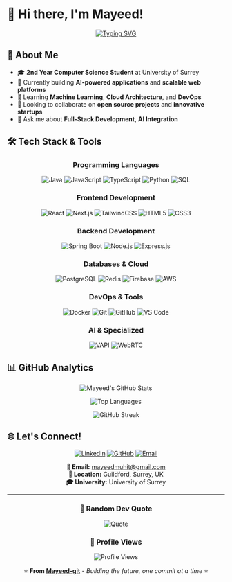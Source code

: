 # 👋 Hi there, I'm Mayeed!

<div align="center">
  
[![Typing SVG](https://readme-typing-svg.herokuapp.com?font=Fira+Code&pause=1000&color=36BCF7&center=true&vCenter=true&width=600&lines=Computer+Science+Student+%40+University+of+Surrey;Software+Development+Intern+%40+IEUK;Full-Stack+Developer+%7C+AI+Enthusiast;Building+the+future%2C+one+commit+at+a+time)](https://git.io/typing-svg)

</div>

## 🚀 About Me

- 🎓 **2nd Year Computer Science Student** at University of Surrey
- 🔭 Currently building **AI-powered applications** and **scalable web platforms**
- 🌱 Learning **Machine Learning**, **Cloud Architecture**, and **DevOps**
- 👯 Looking to collaborate on **open source projects** and **innovative startups**
- 💬 Ask me about **Full-Stack Development**, **AI Integration**

## 🛠️ Tech Stack & Tools

<div align="center">

### Programming Languages
![Java](https://img.shields.io/badge/Java-ED8B00?style=for-the-badge&logo=openjdk&logoColor=white)
![JavaScript](https://img.shields.io/badge/JavaScript-F7DF1E?style=for-the-badge&logo=javascript&logoColor=black)
![TypeScript](https://img.shields.io/badge/TypeScript-007ACC?style=for-the-badge&logo=typescript&logoColor=white)
![Python](https://img.shields.io/badge/Python-3776AB?style=for-the-badge&logo=python&logoColor=white)
![SQL](https://img.shields.io/badge/SQL-336791?style=for-the-badge&logo=postgresql&logoColor=white)

### Frontend Development
![React](https://img.shields.io/badge/React-20232A?style=for-the-badge&logo=react&logoColor=61DAFB)
![Next.js](https://img.shields.io/badge/Next.js-000000?style=for-the-badge&logo=next.js&logoColor=white)
![TailwindCSS](https://img.shields.io/badge/Tailwind_CSS-38B2AC?style=for-the-badge&logo=tailwind-css&logoColor=white)
![HTML5](https://img.shields.io/badge/HTML5-E34F26?style=for-the-badge&logo=html5&logoColor=white)
![CSS3](https://img.shields.io/badge/CSS3-1572B6?style=for-the-badge&logo=css3&logoColor=white)

### Backend Development
![Spring Boot](https://img.shields.io/badge/Spring_Boot-6DB33F?style=for-the-badge&logo=spring-boot&logoColor=white)
![Node.js](https://img.shields.io/badge/Node.js-43853D?style=for-the-badge&logo=node.js&logoColor=white)
![Express.js](https://img.shields.io/badge/Express.js-404D59?style=for-the-badge&logo=express&logoColor=white)

### Databases & Cloud
![PostgreSQL](https://img.shields.io/badge/PostgreSQL-316192?style=for-the-badge&logo=postgresql&logoColor=white)
![Redis](https://img.shields.io/badge/Redis-DC382D?style=for-the-badge&logo=redis&logoColor=white)
![Firebase](https://img.shields.io/badge/Firebase-FFCA28?style=for-the-badge&logo=firebase&logoColor=black)
![AWS](https://img.shields.io/badge/Amazon_AWS-232F3E?style=for-the-badge&logo=amazon-aws&logoColor=white)

### DevOps & Tools
![Docker](https://img.shields.io/badge/Docker-2496ED?style=for-the-badge&logo=docker&logoColor=white)
![Git](https://img.shields.io/badge/Git-F05032?style=for-the-badge&logo=git&logoColor=white)
![GitHub](https://img.shields.io/badge/GitHub-181717?style=for-the-badge&logo=github&logoColor=white)
![VS Code](https://img.shields.io/badge/VS_Code-007ACC?style=for-the-badge&logo=visual-studio-code&logoColor=white)

### AI & Specialized
![VAPI](https://img.shields.io/badge/VAPI-Voice_AI-green?style=for-the-badge)
![WebRTC](https://img.shields.io/badge/WebRTC-333333?style=for-the-badge&logo=webrtc&logoColor=white)

</div>


## 📊 GitHub Analytics

<div align="center">
  
![Mayeed's GitHub Stats](https://github-readme-stats.vercel.app/api?username=Mayeed-git&show_icons=true&theme=tokyonight&hide_border=true&count_private=true)

![Top Languages](https://github-readme-stats.vercel.app/api/top-langs/?username=Mayeed-git&layout=compact&theme=tokyonight&hide_border=true)

![GitHub Streak](https://github-readme-streak-stats.herokuapp.com/?user=Mayeed-git&theme=tokyonight&hide_border=true)

</div>

## 🌐 Let's Connect!

<div align="center">

[![LinkedIn](https://img.shields.io/badge/LinkedIn-0077B5?style=for-the-badge&logo=linkedin&logoColor=white)](https://www.linkedin.com/in/mayeed/)
[![GitHub](https://img.shields.io/badge/GitHub-181717?style=for-the-badge&logo=github&logoColor=white)](https://github.com/Mayeed-git)
[![Email](https://img.shields.io/badge/Email-D14836?style=for-the-badge&logo=gmail&logoColor=white)](mailto:mayeedmuhit@gmail.com)

**📧 Email:** mayeedmuhit@gmail.com  
**📍 Location:** Guildford, Surrey, UK  
**🎓 University:** University of Surrey  

</div>

---

<div align="center">

### 💭 Random Dev Quote
![Quote](https://quotes-github-readme.vercel.app/api?type=horizontal&theme=tokyonight)

### 👀 Profile Views
![Profile Views](https://komarev.com/ghpvc/?username=Mayeed-git&color=brightgreen&style=for-the-badge)

⭐ **From [Mayeed-git](https://github.com/Mayeed-git)** - *Building the future, one commit at a time* ⭐

</div>
